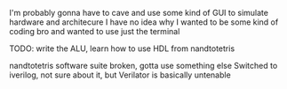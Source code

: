 I'm probably gonna have to cave and use some kind of GUI to simulate hardware and architecure
I have no idea why I wanted to be some kind of coding bro and wanted to use just the terminal

TODO: write the ALU, learn how to use HDL from nandtotetris 

nandtotetris software suite broken, gotta use something else
Switched to iverilog, not sure about it, but Verilator is basically untenable
